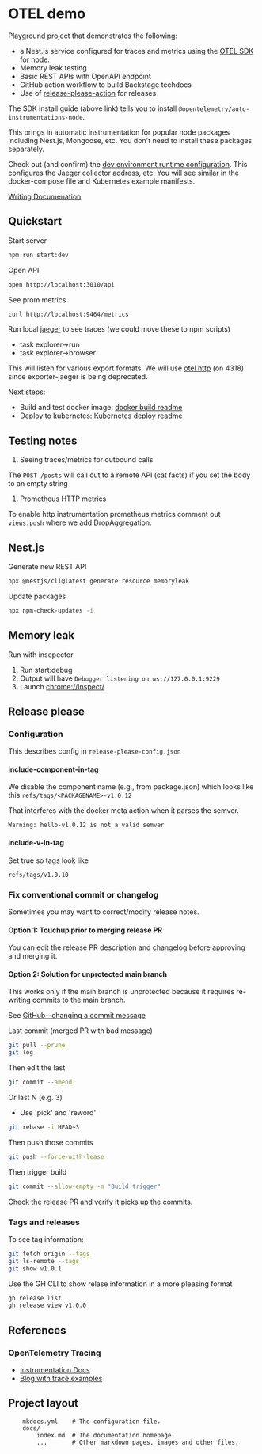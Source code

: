 # OTEL demo

Playground project that demonstrates the following:

- a Nest.js service configured for traces and metrics using the [OTEL SDK for node](https://www.npmjs.com/package/@opentelemetry/sdk-node).
- Memory leak testing
- Basic REST APIs with OpenAPI endpoint
- GitHub action workflow to build Backstage techdocs
- Use of [release-please-action](https://github.com/google-github-actions/release-please-action]) for releases

The SDK install guide (above link) tells you to install `@opentelemetry/auto-instrumentations-node`.

This brings in automatic instrumentation for popular node packages including Nest.js, Mongoose, etc. You don't need to install these packages separately.

Check out (and confirm) the [dev environment runtime configuration](./.env). This configures the Jaeger collector address, etc. You will see similar in the docker-compose file and Kubernetes example manifests.

[Writing Documenation](./docs-overview)

## Quickstart

Start server

```bash
npm run start:dev
```

Open API

```bash
open http://localhost:3010/api
```

See prom metrics

```bash
curl http://localhost:9464/metrics
```

Run local [jaeger](https://www.jaegertracing.io/docs/1.47/getting-started/) to see traces (we could move these to npm scripts)

- task explorer->run
- task explorer->browser

This will listen for various export formats. We will use [otel http](https://www.npmjs.com/package/@opentelemetry/exporter-trace-otlp-http) (on 4318) since exporter-jaeger is being deprecated.

Next steps:

- Build and test docker image: [docker build readme](./docker/README.md)
- Deploy to kubernetes: [Kubernetes deploy readme](./kubernetes/otel-hello/README.md)

## Testing notes

1. Seeing traces/metrics for outbound calls

The `POST /posts` will call out to a remote API (cat facts) if you set the body to an empty string

1. Prometheus HTTP metrics

To enable http instrumentation prometheus metrics comment out `views.push` where we add DropAggregation.

## Nest.js

Generate new REST API

```bash
npx @nestjs/cli@latest generate resource memoryleak
```

Update packages

```bash
npx npm-check-updates -i
```

## Memory leak

Run with insepector

1. Run start:debug
1. Output will have `Debugger listening on ws://127.0.0.1:9229`
1. Launch [chrome://inspect/](chrome://inspect/)

## Release please

### Configuration

This describes config in `release-please-config.json`

#### include-component-in-tag

We disable the component name (e.g., from package.json) which looks like this `refs/tags/<PACKAGENAME>-v1.0.12`

That interferes with the docker meta action when it parses the semver.

```text
Warning: hello-v1.0.12 is not a valid semver
```

#### include-v-in-tag

Set true so tags look like

```text
refs/tags/v1.0.10
```

### Fix conventional commit or changelog

Sometimes you may want to correct/modify release notes.

#### Option 1: Touchup prior to merging release PR

You can edit the release PR description and changelog before approving and merging it.

#### Option 2: Solution for unprotected main branch

This works only if the main branch is unprotected because it requires re-writing commits to the main branch.

See [GitHub--changing a commit message](https://docs.github.com/en/pull-requests/committing-changes-to-your-project/creating-and-editing-commits/changing-a-commit-message)

Last commit (merged PR with bad message)

```bash
git pull --prune
git log
```

Then edit the last

```bash
git commit --amend
```

Or last N (e.g. 3)

- Use 'pick' and 'reword'

```bash
git rebase -i HEAD~3
```

Then push those commits

```bash
git push --force-with-lease
```

Then trigger build

```bash
git commit --allow-empty -m "Build trigger"
```

Check the release PR and verify it picks up the commits.

### Tags and releases

To see tag information:

```bash
git fetch origin --tags
git ls-remote --tags
git show v1.0.1
```

Use the GH CLI to show relase information in a more pleasing format

```bash
gh release list
gh release view v1.0.0
```

## References

### OpenTelemetry Tracing

- [Instrumentation Docs](https://opentelemetry.io/docs/instrumentation/js/instrumentation/)
- [Blog with trace examples](https://uptrace.dev/opentelemetry/js-tracing.html#quickstart)

## Project layout

```text
    mkdocs.yml    # The configuration file.
    docs/
        index.md  # The documentation homepage.
        ...       # Other markdown pages, images and other files.
```

